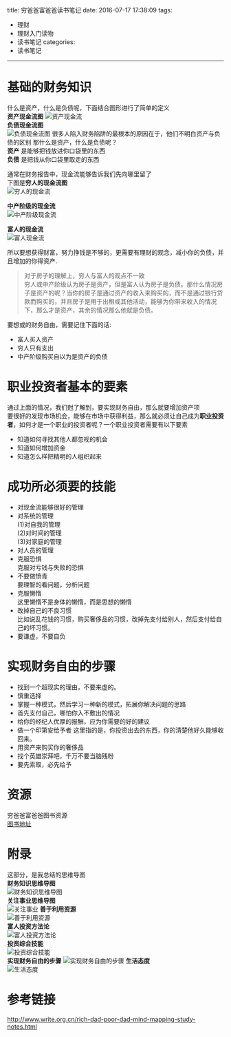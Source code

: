title: 穷爸爸富爸爸读书笔记
date: 2016-07-17 17:38:09
tags:
  - 理财
  - 理财入门读物
  - 读书笔记
categories:
  - 读书笔记
---

# 基础的财务知识  
什么是资产，什么是负债呢，下面结合图形进行了简单的定义  
**资产现金流图**
![资产现金流](http://7xlvqo.com1.z0.glb.clouddn.com/9817fb219c360ed111d8c2a1a6db61d8.png)  
**负债现金流图**  
![负债现金流图](http://7xlvqo.com1.z0.glb.clouddn.com/e253b68f165a0ed9af4af7134b0967c4.png)
很多人陷入财务陷阱的最根本的原因在于，他们不明白资产与负债的区别
那什么是资产，什么是负债呢？  
**资产** 是能够把钱放进你口袋里的东西  
**负债** 是把钱从你口袋里取走的东西  

通常在财务报告中，现金流能够告诉我们先向哪里留了  
下图是**穷人的现金流图**  
![穷人的现金流](http://7xlvqo.com1.z0.glb.clouddn.com/cb18fc868d728ed295f37a3b28f8632a.png)

**中产阶级的现金流**  
![中产阶级现金流](http://7xlvqo.com1.z0.glb.clouddn.com/26df8674d6873d664551ad9996131809.png)

**富人的现金流**  
![富人现金流](http://7xlvqo.com1.z0.glb.clouddn.com/19463015058dacfa81c96138e388db5a.png)

所以要想获得财富，努力挣钱是不够的，更需要有理财的观念，减小你的负债，并且增加的你得资产.
>对于房子的理解上，穷人与富人的观点不一致  
穷人或中产阶级认为房子是资产，但是富人认为房子是负债。那什么情况房子是资产的呢？当你的房子是通过资产的收入来购买的，而不是通过银行贷款而购买的，并且房子是用于出租或其他活动，能够为你带来收入的情况下，那么才是资产，其余的情况那么他就是负债。  

要想或的财务自由，需要记住下面的话:  
- 富人买入资产  
- 穷人只有支出  
- 中产阶级购买自以为是资产的负债

# 职业投资者基本的要素  
通过上面的情况，我们尅了解到，要实现财务自由，那么就要增加资产项  
要很好的发现市场机会，能够在市场中获得利益，那么就必须让自己成为**职业投资者**，如何才是一个职业的投资者呢？一个职业投资者需要有以下要素
- 知道如何寻找其他人都忽视的机会  
- 知道如何增加资金  
- 知道怎么样把精明的人组织起来  

# 成功所必须要的技能
- 对现金流能够很好的管理  
- 对系统的管理  
(1)对自我的管理  
(2)对时间的管理  
(3)对家庭的管理
- 对人员的管理  
- 克服恐惧  
克服对亏钱与失败的恐惧  
- 不要做愤青  
要理智的看问题，分析问题  
- 克服懒惰  
这里懒惰不是身体的懒惰，而是思想的懒惰  
- 改掉自己的不良习惯  
比如说乱花钱的习惯，购买奢侈品的习惯，改掉先支付给别人，然后支付给自己的坏习惯。  
- 要谦虚，不要自负

# 实现财务自由的步骤  
- 找到一个超现实的理由，不要来虚的。  
- 慎重选择  
- 掌握一种模式，然后学习一种新的模式，拓展你解决问题的思路  
- 首先支付自己，哪怕你入不敷出的情况  
- 给你的经纪人优厚的报酬，应为你需要的好的建议  
- 做一个印第安给予者
这里指的是，你投资出去的东西，你的清楚他好久能够收回来。      
- 用资产来购买你的奢侈品  
- 找个英雄崇拜吧，千万不要当脑残粉  
- 要先索取，必先给予  
# 资源  
穷爸爸富爸爸图书资源  
[图书地址](https://www.amazon.cn/%E5%AF%8C%E7%88%B8%E7%88%B8%E7%A9%B7%E7%88%B8%E7%88%B8-%E3%80%94%E7%BE%8E%E3%80%95%E7%BD%97%E4%BC%AF%E7%89%B9%C2%B7%E6%B8%85%E5%B4%8E-%E3%80%94%E7%BE%8E%E3%80%95%E8%8E%8E%E4%BC%A6%C2%B7%E8%8E%B1%E5%B8%8C%E7%89%B9/dp/B00H42WTTC/ref=sr_1_1?s=digital-text&ie=UTF8&qid=1468745562&sr=1-1&keywords=%E7%A9%B7%E7%88%B8%E7%88%B8%E5%AF%8C%E7%88%B8%E7%88%B8)
# 附录  
这部分，是我总结的思维导图  
**财务知识思维导图**  
![财务知识思维导图](http://tp.linqmind.com/2016-07-17_%E8%B4%A2%E5%8A%A1%E7%9F%A5%E8%AF%86.png)  
**关注事业思维导图**  
![关注事业](http://tp.linqmind.com/2016-07-17_%E7%A9%B7%E7%88%B8%E7%88%B8%E5%AF%8C%E7%88%B8%E7%88%B8%E8%AF%BB%E4%B9%A6%E7%AC%94%E8%AE%B0-%E5%85%B3%E6%B3%A8%E4%BA%8B%E4%B8%9A.png)
**善于利用资源**  
![善于利用资源](http://tp.linqmind.com/2016-07-17_%E7%A9%B7%E7%88%B8%E7%88%B8%E5%AF%8C%E7%88%B8%E7%88%B8%E8%AF%BB%E4%B9%A6%E7%AC%94%E8%AE%B0-%E5%96%84%E4%BA%8E%E5%88%A9%E7%94%A8%E8%B5%84%E6%BA%90.png)  
**富人投资方法论**  
![富人投资方法论](http://tp.linqmind.com/2016-07-17_%E7%A9%B7%E7%88%B8%E7%88%B8%E5%AF%8C%E7%88%B8%E7%88%B8%E8%AF%BB%E4%B9%A6%E7%AC%94%E8%AE%B0-%E5%AF%8C%E4%BA%BA%E6%8A%95%E8%B5%84%E6%96%B9%E6%B3%95%E8%AE%BA.png)  
**投资综合技能**  
![投资综合技能](http://tp.linqmind.com/2016-07-17_%E7%A9%B7%E7%88%B8%E7%88%B8%E5%AF%8C%E7%88%B8%E7%88%B8%E8%AF%BB%E4%B9%A6%E7%AC%94%E8%AE%B0-%E6%8A%95%E8%B5%84%E7%BB%BC%E5%90%88%E6%8A%80%E8%83%BD.png)  
**实现财务自由的步骤**
![实现财务自由的步骤](http://tp.linqmind.com/2016-07-17_%E7%A9%B7%E7%88%B8%E7%88%B8%E5%AF%8C%E7%88%B8%E7%88%B8%E8%AF%BB%E4%B9%A6%E7%AC%94%E8%AE%B0-%E5%AE%9E%E7%8E%B0%E8%B4%A2%E5%8A%A1%E8%87%AA%E7%94%B1%E7%9A%84%E6%AD%A5%E9%AA%A4-1.png)
**生活态度**  
![生活态度](http://tp.linqmind.com/2016-07-17_%E7%A9%B7%E7%88%B8%E7%88%B8%E5%AF%8C%E7%88%B8%E7%88%B8%E8%AF%BB%E4%B9%A6%E7%AC%94%E8%AE%B0-%E7%94%9F%E6%B4%BB%E6%80%81%E5%BA%A6.png)
# 参考链接  
http://www.write.org.cn/rich-dad-poor-dad-mind-mapping-study-notes.html
